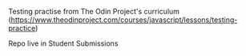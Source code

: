 Testing practise from The Odin Project's curriculum (https://www.theodinproject.com/courses/javascript/lessons/testing-practice)

Repo live in Student Submissions
